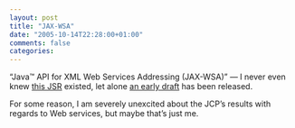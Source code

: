```yaml
---
layout: post
title: "JAX-WSA"
date: "2005-10-14T22:28:00+01:00"
comments: false
categories: 
---
```


<p>&#8220;Java&trade; API for XML Web Services Addressing (JAX-WSA)&#8221; &#8212; I never even knew <a href="http://www.jcp.org/en/jsr/detail?id=261">this JSR</a> existed, let alone <a href="http://jcp.org/aboutJava/communityprocess/edr/jsr261/index.html">an early draft</a> has been released.</p>

<p>For some reason, I am severely unexcited about the JCP&#8217;s results with regards to Web services, but maybe that&#8217;s just me.</p>


